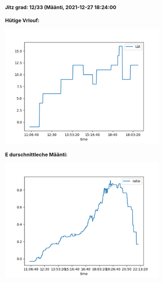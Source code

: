 ### Jitz grad: 12/33 (Määnti, 2021-12-27 18:24:00

### Hütige Vrlouf:
![Graph](Today.png)

### E durschnittleche Määnti:
![Graph](Määnti.png)